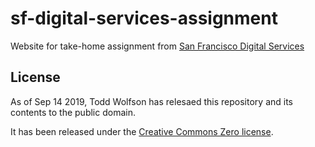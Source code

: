 # sf-digital-services-assignment
Website for take-home assignment from [San Francisco Digital Services][]

[San Francisco Digital Services]: https://digitalservices.sfgov.org/

## License
As of Sep 14 2019, Todd Wolfson has relesaed this repository and its contents to the public domain.

It has been released under the [Creative Commons Zero license][CC0].

[CC0]: LICENSE
